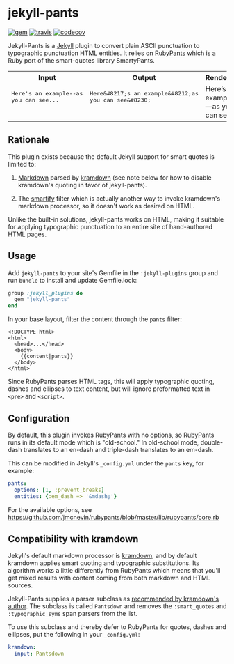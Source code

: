 # jekyll-pants

[![gem](https://img.shields.io/gem/v/jekyll-pants.svg?maxAge=2592000&style=plastic)](https://rubygems.org/gems/jekyll-pants)
[![travis](https://img.shields.io/travis/scampersand/jekyll-pants.svg?maxAge=2592000&style=plastic)](https://travis-ci.org/agriffis/jekyll-pants)
[![codecov](https://img.shields.io/codecov/c/github/scampersand/jekyll-pants.svg?maxAge=2592000&style=plastic)](https://codecov.io/gh/scampersand/jekyll-pants)

Jekyll-Pants is a [Jekyll](http://jekyllrb.com/) plugin to convert plain ASCII
punctuation to typographic punctuation HTML entities. It relies on
[RubyPants](https://github.com/jmcnevin/rubypants) which is a Ruby port of the
smart-quotes library SmartyPants.

<table>
<tr><th>Input</th><th>Output</th><th>Rendered</th></tr>
<tr>
<td valign=top><pre>Here's an example--as
you can see...</pre></td>
<td valign=top><pre>Here&amp;#8217;s an example&amp;#8212;as
you can see&amp;#8230;</pre></td>
<td valign=top>Here&#8217;s an example&#8212;as you can see&#8230;</td>
</tr>
</table>


## Rationale

This plugin exists because the default Jekyll support for smart quotes is limited to:

 1. [Markdown](https://daringfireball.net/projects/markdown/) parsed by
    [kramdown](http://kramdown.gettalong.org/) (see note below for how to
    disable kramdown's quoting in favor of jekyll-pants).

 2. The [smartify](https://jekyllrb.com/docs/templates/#filters) filter which is
    actually another way to invoke kramdown's markdown processor, so it doesn't
    work as desired on HTML.

Unlike the built-in solutions, jekyll-pants works on HTML, making it suitable
for applying typographic punctuation to an entire site of hand-authored HTML pages.

## Usage

Add `jekyll-pants` to your site's Gemfile in the `:jekyll-plugins` group and run
`bundle` to install and update Gemfile.lock:

```ruby
group :jekyll_plugins do
  gem "jekyll-pants"
end
```

In your base layout, filter the content through the `pants` filter:

```liquid
<!DOCTYPE html>
<html>
  <head>...</head>
  <body>
    {{content|pants}}
  </body>
</html>
```

Since RubyPants parses HTML tags, this will apply typographic quoting, dashes
and ellipses to text content, but will ignore preformatted text in `<pre>` and `<script>`.

## Configuration

By default, this plugin invokes RubyPants with no options, so RubyPants runs in
its default mode which is "old-school." In old-school mode, double-dash
translates to an en-dash and triple-dash translates to an em-dash.

This can be modified in Jekyll's `_config.yml` under the `pants` key, for
example:

```yaml
pants:
  options: [1, :prevent_breaks]
  entities: {:em_dash => '&mdash;'}
```

For the available options, see https://github.com/jmcnevin/rubypants/blob/master/lib/rubypants/core.rb

## Compatibility with kramdown

Jekyll's default markdown processor
is [kramdown](http://kramdown.gettalong.org/), and by default kramdown applies
smart quoting and typographic substitutions. Its algorithm works a little
differently from RubyPants which means that you'll get mixed results with
content coming from both markdown and HTML sources.

Jekyll-Pants supplies a parser subclass as
[recommended by kramdown's author](https://github.com/gettalong/kramdown/pull/379).
The subclass is called `Pantsdown` and removes the `:smart_quotes` and
`:typographic_syms` span parsers from the list.

To use this subclass and thereby defer to RubyPants for
quotes, dashes and ellipses, put the following in your `_config.yml`:

```yaml
kramdown:
  input: Pantsdown
```

